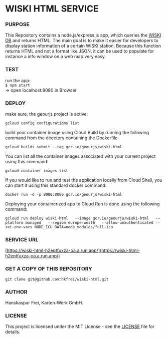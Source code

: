 # WISKI HTML SERVICE

### PURPOSE

This Repository contains a node.js/express.js app, which queries the [WISKI DB](https://www.innetag.ch/monitoring/wiski/#wiski) and returns HTML.
The main goal is to make it easier for developers to display station information of a certain
WISKI station. Because this function returns HTML and not a format like JSON, it can be used to populate
for instance a info window on a web map very easy.

### TEST

run the app:<br /> `$ npm start` <br />
-> open localhost:8080 in Browser

### DEPLOY

make sure, the geourjs project is active:<br />

```
gcloud config configurations list
```

build your container image using Cloud Build by running the following command from the directory containing the Dockerfile<br />

```
gcloud builds submit --tag gcr.io/geourjs/wiski-html
```

You can list all the container images associated with your current project using this command:

```
gcloud container images list
```

If you would like to run and test the application locally from Cloud Shell, you can start it using this standard docker command:

```
docker run -d -p 8080:8080 gcr.io/geourjs/wiski-html
```

Deploying your containerized app to Cloud Run is done using the following command:

```
gcloud run deploy wiski-html   --image gcr.io/geourjs/wiski-html   --platform managed   --region europe-west6   --allow-unauthenticated --set-env-vars NODE_ICU_DATA=node_modules/full-icu
```

### SERVICE URL

[https://wiski-html-h2eptfuxza-oa.a.run.app/](https://wiski-html-h2eptfuxza-oa.a.run.app/)

### GET A COPY OF THIS REPOSITORY

`git clone git@github.com:hkfrei/wiski-html.git`

### AUTHOR

Hanskaspar Frei, Karten-Werk GmbH.

### LICENSE

This project is licensed under the MIT License - see the [LICENSE](LICENSE) file for details.
